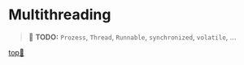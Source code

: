# Multithreading

> :construction: **TODO:** `Prozess`, `Thread`, `Runnable`, `synchronized`, `volatile`, ...











<!-- Dieser Link sollte am Ende jeder Seite stehen! -->
<a class="top-link" href="#" title="Zum Anfang scrollen!">top:balloon:</a>